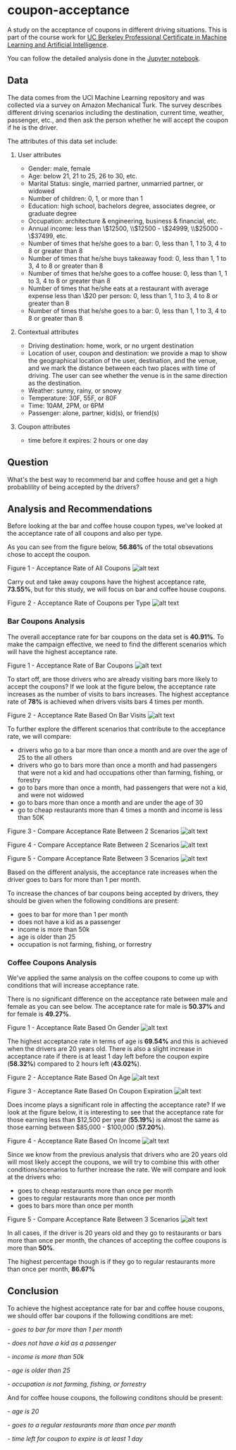 # coupon-acceptance
A study on the acceptance of coupons in different driving situations. This is part of the course work for [UC Berkeley Professional Certificate in Machine Learning and Artificial Intelligence](https://exec-ed.berkeley.edu/professional-certificate-in-machine-learning-and-artificial-intelligence/). 

You can follow the detailed analysis done in the [Jupyter notebook](https://github.com/cdungca/coupon-acceptance/blob/main/prompt.ipynb).

## Data
The data comes from the UCI Machine Learning repository and was collected via a survey on Amazon Mechanical Turk. The survey describes different driving scenarios including the destination, current time, weather, passenger, etc., and then ask the person whether he will accept the coupon if he is the driver. 

The attributes of this data set include:
1. User attributes
    -  Gender: male, female
    -  Age: below 21, 21 to 25, 26 to 30, etc.
    -  Marital Status: single, married partner, unmarried partner, or widowed
    -  Number of children: 0, 1, or more than 1
    -  Education: high school, bachelors degree, associates degree, or graduate degree
    -  Occupation: architecture & engineering, business & financial, etc.
    -  Annual income: less than \\$12500, \\$12500 - \\$24999, \\$25000 - \\$37499, etc.
    -  Number of times that he/she goes to a bar: 0, less than 1, 1 to 3, 4 to 8 or greater than 8
    -  Number of times that he/she buys takeaway food: 0, less than 1, 1 to 3, 4 to 8 or greater
    than 8
    -  Number of times that he/she goes to a coffee house: 0, less than 1, 1 to 3, 4 to 8 or
    greater than 8
    -  Number of times that he/she eats at a restaurant with average expense less than \\$20 per
    person: 0, less than 1, 1 to 3, 4 to 8 or greater than 8
    -  Number of times that he/she goes to a bar: 0, less than 1, 1 to 3, 4 to 8 or greater than 8
    

2. Contextual attributes
    - Driving destination: home, work, or no urgent destination
    - Location of user, coupon and destination: we provide a map to show the geographical
    location of the user, destination, and the venue, and we mark the distance between each
    two places with time of driving. The user can see whether the venue is in the same
    direction as the destination.
    - Weather: sunny, rainy, or snowy
    - Temperature: 30F, 55F, or 80F
    - Time: 10AM, 2PM, or 6PM
    - Passenger: alone, partner, kid(s), or friend(s)


3. Coupon attributes
    - time before it expires: 2 hours or one day

## Question
What's the best way to recommend bar and coffee house and get a high probablility of being accepted by the drivers? 

## Analysis and Recommendations

Before looking at the bar and coffee house coupon types, we've looked at the acceptance rate of all coupons and also per type.

As you can see from the figure below, **56.86%** of the total obsevations chose to accept the coupon.

Figure 1 - Acceptance Rate of All Coupons
![alt text](https://github.com/cdungca/coupon-acceptance/blob/main/images/acceptance_rate_all.png "Acceptance Rate of All Coupons")

Carry out and take away coupons have the highest acceptance rate, **73.55%**, but for this study, we will focus on bar and coffee house coupons.

Figure 2 - Acceptance Rate of Coupons per Type
![alt text](https://github.com/cdungca/coupon-acceptance/blob/main/images/acceptance_rate_coupons.png "Acceptance Rate of Coupons per Type")

### Bar Coupons Analysis

The overall acceptance rate for bar coupons on the data set is **40.91%**. To make the campaign effective, we need to find the different scenarios which will have the highest acceptance rate.

Figure 1 - Acceptance Rate of Bar Coupons
![alt text](https://github.com/cdungca/coupon-acceptance/blob/main/images/acceptance_rate_barcoupons.png "Acceptance Rate of Bar Coupons")

To start off, are those drivers who are already visiting bars more likely to accept the coupons? If we look at the figure below, the acceptance rate increases as the number of visits to bars increases. The highest acceptance rate of **78%** is achieved when drivers visits bars 4 times per month.

Figure 2 - Acceptance Rate Based On Bar Visits
![alt text](https://github.com/cdungca/coupon-acceptance/blob/main/images/acceptance_rate_barvisits.png "Acceptance Rate Based On Bar Visits")

To further explore the different scenarios that contribute to the acceptance rate, we will compare:

- drivers who go to a bar more than once a month and are over the age of 25 to the all others
- drivers who go to bars more than once a month and had passengers that were not a kid and had occupations other than farming, fishing, or forestry
- go to bars more than once a month, had passengers that were not a kid, and were not widowed
- go to bars more than once a month and are under the age of 30
- go to cheap restaurants more than 4 times a month and income is less than 50K

Figure 3 - Compare Acceptance Rate Between 2 Scenarios
![alt text](https://github.com/cdungca/coupon-acceptance/blob/main/images/acceptance_rate_barscene1.png "Compare Acceptance Rate Between 2 Scenarios")

Figure 4 - Compare Acceptance Rate Between 2 Scenarios
![alt text](https://github.com/cdungca/coupon-acceptance/blob/main/images/acceptance_rate_barscene2.png "Compare Acceptance Rate Between 2 Scenarios")

Figure 5 - Compare Acceptance Rate Between 3 Scenarios
![alt text](https://github.com/cdungca/coupon-acceptance/blob/main/images/acceptance_rate_barscene3.png "Compare Acceptance Rate Between 3 Scenarios")

Based on the different analysis, the acceptance rate increases when the driver goes to bars for more than 1 per month. 

To increase the chances of bar coupons being accepted by drivers, they should be given when the following conditions are present:
- goes to bar for more than 1 per month
- does not have a kid as a passenger
- income is more than 50k
- age is older than 25
- occupation is not farming, fishing, or forrestry

### Coffee Coupons Analysis

We've applied the same analysis on the coffee coupons to come up with conditions that will increase acceptance rate.

There is no significant difference on the acceptance rate between male and female as you can see below. The acceptance rate for male is **50.37%** and for female is **49.27%**.

Figure 1 - Acceptance Rate Based On Gender
![alt text](https://github.com/cdungca/coupon-acceptance/blob/main/images/acceptance_rate_coffeegender.png "Acceptance Rate Based On Gender")

The highest acceptance rate in terms of age is **69.54%** and this is achieved when the drivers are 20 years old. There is also a slight increase in acceptance rate if there is at least 1 day left before the coupon expire (**58.32%**) compared to 2 hours left (**43.02%**).

Figure 2 - Acceptance Rate Based On Age
![alt text](https://github.com/cdungca/coupon-acceptance/blob/main/images/acceptance_rate_couponexpire.png "Acceptance Rate Based On Coupon Expiration")

Figure 3 - Acceptance Rate Based On Coupon Expiration
![alt text](https://github.com/cdungca/coupon-acceptance/blob/main/images/acceptance_rate_age.png "Acceptance Rate Based On Age")

Does income plays a significant role in affecting the acceptance rate? If we look at the figure below, it is interesting to see that the acceptance rate for those earning less than $12,500 per year (**55.19%**) is almost the same as those earning between $85,000 - $100,000 (**57.20%**). 

Figure 4 - Acceptance Rate Based On Income
![alt text](https://github.com/cdungca/coupon-acceptance/blob/main/images/acceptance_rate_income.png "Acceptance Rate Based On Income")

Since we know from the previous analysis that drivers who are 20 years old will most likely accept the coupons, we will try to combine this with other conditions/scenarios to further increase the rate. We will compare and look at the drivers who:

- goes to cheap restaraunts more than once per month
- goes to regular restaurants more than once per month
- goes to bars more than once per month

Figure 5 - Compare Acceptance Rate Between 3 Scenarios
![alt text](https://github.com/cdungca/coupon-acceptance/blob/main/images/acceptance_rate_coffeescene1.png "Compare Acceptance Rate Between 3 Scenarios")

In all cases, if the driver is 20 years old and they go to restaurants or bars more than once per month, the chances of accepting the coffee coupons is more than **50%**. 

The highest percentage though is if they go to regular restaurants more than once per month, **86.67%**

## Conclusion

To achieve the highest acceptance rate for bar and coffee house coupons, we should offer bar coupons if the following conditions are met:

*- goes to bar for more than 1 per month*

*- does not have a kid as a passenger*

*- income is more than 50k*

*- age is older than 25*

*- occupation is not farming, fishing, or forrestry*

And for coffee house coupons, the following conditons should be present:

*- age is 20*

*- goes to a regular restaurants more than once per month*

*- time left for coupon to expire is at least 1 day*


